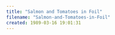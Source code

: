 ```yaml
---
title: "Salmon and Tomatoes in Foil"
filename: "Salmon-and-Tomatoes-in-Foil"
created: 1989-03-16 19:01:31
---
```

